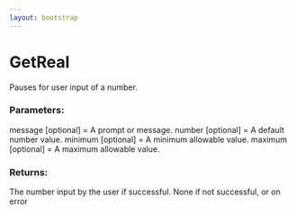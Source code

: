 ```yaml
---
layout: bootstrap
---
```


# GetReal

Pauses for user input of a number.
        

### Parameters:

message [optional] = A prompt or message.
number [optional] = A default number value.
minimum [optional] = A minimum allowable value.
maximum [optional] = A maximum allowable value.
        

### Returns:


The number input by the user if successful.
None if not successful, or on error
        
